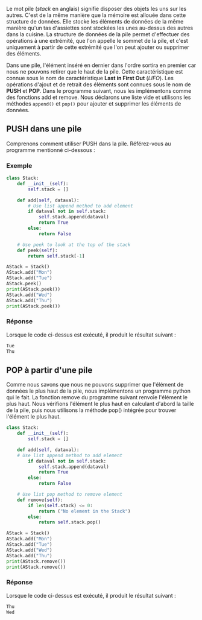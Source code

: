 Le mot pile (*stack* en anglais) signifie disposer des objets les uns sur les autres. C'est de la même manière que la mémoire est allouée dans cette structure de données. Elle stocke les éléments de données de la même manière qu'un tas d'assiettes sont stockées les unes au-dessus des autres dans la cuisine. La structure de données de la pile permet d'effectuer des opérations à une extrémité, que l'on appelle le sommet de la pile, et c'est uniquement à partir de cette extrémité que l'on peut ajouter ou supprimer des éléments.

Dans une pile, l'élément inséré en dernier dans l'ordre sortira en premier car nous ne pouvons retirer que le haut de la pile. Cette caractéristique est connue sous le nom de caractéristique **Last in First Out** (*LIFO*). Les opérations d'ajout et de retrait des éléments sont connues sous le nom de **PUSH** et **POP**. Dans le programme suivant, nous les implémentons comme des fonctions add et remove. Nous déclarons une liste vide et utilisons les méthodes ```append()``` et ```pop()``` pour ajouter et supprimer les éléments de données.

## PUSH dans une pile

Comprenons comment utiliser PUSH dans la pile. Référez-vous au programme mentionné ci-dessous :

### Exemple

```python
class Stack:
    def __init__(self):
        self.stack = []

    def add(self, dataval):
        # Use list append method to add element
        if dataval not in self.stack:
            self.stack.append(dataval)
            return True
        else:
            return False

    # Use peek to look at the top of the stack
    def peek(self):     
        return self.stack[-1]

AStack = Stack()
AStack.add("Mon")
AStack.add("Tue")
AStack.peek()
print(AStack.peek())
AStack.add("Wed")
AStack.add("Thu")
print(AStack.peek())
```

### Réponse

Lorsque le code ci-dessus est exécuté, il produit le résultat suivant :

```bash
Tue
Thu
```

## POP à partir d'une pile

Comme nous savons que nous ne pouvons supprimer que l'élément de données le plus haut de la pile, nous implémentons un programme python qui le fait. La fonction remove du programme suivant renvoie l'élément le plus haut. Nous vérifions l'élément le plus haut en calculant d'abord la taille de la pile, puis nous utilisons la méthode pop() intégrée pour trouver l'élément le plus haut.

```python
class Stack:
    def __init__(self):
        self.stack = []

    def add(self, dataval):
    # Use list append method to add element
        if dataval not in self.stack:
            self.stack.append(dataval)
            return True
        else:
            return False

    # Use list pop method to remove element
    def remove(self):
        if len(self.stack) <= 0:
            return ("No element in the Stack")
        else:
            return self.stack.pop()

AStack = Stack()
AStack.add("Mon")
AStack.add("Tue")
AStack.add("Wed")
AStack.add("Thu")
print(AStack.remove())
print(AStack.remove())
```

### Réponse

Lorsque le code ci-dessus est exécuté, il produit le résultat suivant :

```bash
Thu
Wed
```